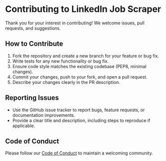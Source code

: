 # Contributing to LinkedIn Job Scraper

Thank you for your interest in contributing! We welcome issues, pull requests, and suggestions.

## How to Contribute
1. Fork the repository and create a new branch for your feature or bug fix.
2. Write tests for any new functionality or bug fix.
3. Ensure code style matches the existing codebase (PEP8, minimal changes).
4. Commit your changes, push to your fork, and open a pull request.
5. Describe your changes clearly in the PR description.

## Reporting Issues
- Use the GitHub issue tracker to report bugs, feature requests, or documentation improvements.
- Provide a clear title and description, including steps to reproduce if applicable.

## Code of Conduct
Please follow our [Code of Conduct](https://github.com/yourusername/linkedin-job-scraper/blob/main/CODE_OF_CONDUCT.md) to maintain a welcoming community.
